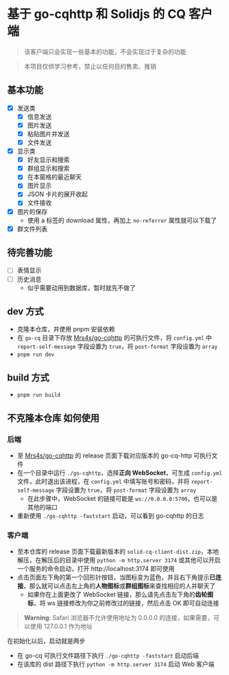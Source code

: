# 基于 go-cqhttp 和 Solidjs 的 CQ 客户端

> 该客户端只会实现一些基本的功能，不会实现过于复杂的功能

> 本项目仅供学习参考，禁止以任何目的售卖、推销

## 基本功能

- [x] 发送类
    - [x] 信息发送
    - [x] 图片发送
    - [x] 粘贴图片并发送
    - [x] 文件发送
- [x] 显示类
    - [x] 好友显示和搜索
    - [x] 群组显示和搜索
    - [x] 在本窗格的最近聊天
    - [x] 图片显示
    - [x] JSON 卡片的展开收起
    - [x] 文件接收
- [x] 图片的保存
    - 使用 a 标签的 download 属性，再加上 `no-referrer` 属性就可以下载了
- [x] 群文件列表

## 待完善功能

- [ ] 表情显示
- [ ] 历史消息
    - 似乎需要动用到数据库，暂时就先不做了

## dev 方式

- 克隆本仓库，并使用 pnpm 安装依赖
- 在 `go-cq` 目录下存放 [Mrs4s/go-cqhttp](https://github.com/Mrs4s/go-cqhttp) 的可执行文件，将 `config.yml` 中 `report-self-message` 字段设置为 `true`，将 `post-format` 字段设置为 `array`
- `pnpm run dev`

## build 方式

- `pnpm run build`

## 不克隆本仓库 如何使用

### 后端

- 至 [Mrs4s/go-cqhttp](https://github.com/Mrs4s/go-cqhttp) 的 release 页面下载对应版本的 go-cq-http 可执行文件
- 在一个目录中运行 `./go-cqhttp`，选择**正向 WebSocket**，可生成 `config.yml` 文件，此时退出该进程，在 `config.yml` 中填写账号和密码，并将 `report-self-message` 字段设置为 `true`，将 `post-format` 字段设置为 `array`
    - 在此步骤中，WebSocket 的链接可能是 `ws://0.0.0.0:5700`，也可以是其他的端口
- 重新使用 `./go-cqhttp -faststart` 启动，可以看到 go-cqhttp 的日志

### 客户端

- 至本仓库的 release 页面下载最新版本的 `solid-cq-client-dist.zip`，本地解压，在解压后的目录中使用 `python -m http.server 3174` 或其他可以开启一个服务的命令启动，打开 http://localhost:3174 即可使用
- 点击页面左下角的第一个回形针按钮，当图标变为蓝色，并且右下角提示**已连接**，那么就可以点击左上角的**人物图标**或**群组图标**来查找相应的人并聊天了
    - 如果你在上面更改了 WebSocket 链接，那么请先点击左下角的**齿轮图标**，将 ws 链接修改为你之前修改过的链接，然后点击 OK 即可自动连接

> **Warning**: Safari 浏览器不允许使用地址为 0.0.0.0 的连接，如果需要，可以使用 127.0.0.1 作为地址

在初始化以后，启动就是两步

- 在 go-cq 可执行文件路径下执行 `./go-cqhttp -faststart` 启动后端
- 在该库的 dist 路径下执行 `python -m http.server 3174` 启动 Web 客户端
